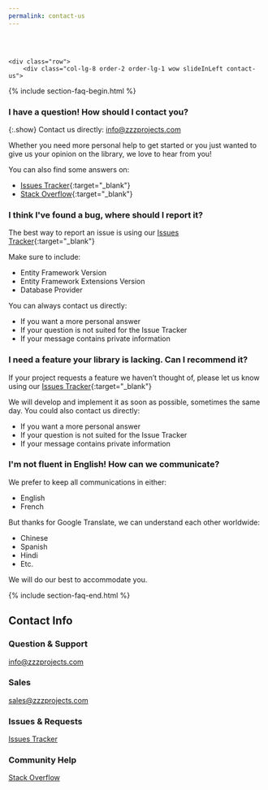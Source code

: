 ```yaml
---
permalink: contact-us
---
```


<div class="container " style="margin-top: 60px;">

<!--
<div class="card card-wow">
	<div class="card-header">
		<h2>Test our Outstanding Support</h2>
	</div>
	<div class="card-body">
		<p>We usually answer within the next business day, hour, or minutes!</p>
		<p>We love to hear from you!</p>
	</div>
</div>!-->

	<div class="row">
		<div class="col-lg-8 order-2 order-lg-1 wow slideInLeft contact-us">
	





<!--
			<div class="notice">
			</div>!-->
	
			

{% include section-faq-begin.html %}

### I have a question! How should I contact you?
{:.show}
Contact us directly: info@zzzprojects.com

Whether you need more personal help to get started or you just wanted to give us your opinion on the library, we love to hear from you!

You can also find some answers on:
- [Issues Tracker](https://github.com/zzzprojects/EntityFramework-Extensions/issues){:target="_blank"}
- [Stack Overflow](https://stackoverflow.com/questions/tagged/entity-framework-extensions){:target="_blank"}

### I think I've found a bug, where should I report it?
The best way to report an issue is using our [Issues Tracker](https://github.com/zzzprojects/EntityFramework-Extensions/issues){:target="_blank"}

Make sure to include:
- Entity Framework Version
- Entity Framework Extensions Version
- Database Provider

You can always contact us directly:

- If you want a more personal answer
- If your question is not suited for the Issue Tracker
- If your message contains private information

### I need a feature your library is  lacking. Can I recommend it?
If your project requests a feature we haven’t thought of, please let us know using our [Issues Tracker](https://github.com/zzzprojects/EntityFramework-Extensions/issues){:target="_blank"}

We will develop and implement it as soon as possible, sometimes the same day. You could also contact us directly:

- If you want a more personal answer
- If your question is not suited for the Issue Tracker
- If your message contains private information

### I'm not fluent in English! How can we communicate?

We prefer to keep all communications in either:
- English
- French

But thanks for Google Translate, we can understand each other worldwide:
- Chinese
- Spanish
- Hindi
- Etc.

We will do our best to accommodate you.

{% include section-faq-end.html %}

</div>
		<div class="col-lg-4 order-1 order-lg-2">
			<div class="card card-box card-box-light card-box-nav wow slideInRight">
				<div class="card-header">
					<h2>Contact Info</h2>
				</div>
				<div class="card-body">
					<h3>Question & Support</h3>					
					<a href="mailto:info@zzzprojects.com">info@zzzprojects.com</a>
					<h3>Sales</h3>
					<a href="mailto:sales@zzzprojects.com">sales@zzzprojects.com</a>
					<h3>Issues & Requests</h3>
					<a href="https://github.com/zzzprojects/EntityFramework-Extensions/issues" target="_blank">Issues Tracker</a>
					<h3>Community Help</h3>
					<a href="https://stackoverflow.com/questions/tagged/entity-framework-extensions" target="_blank">Stack Overflow</a>
				</div>
			</div>
			<br /><br />
		</div>
	</div>
</div>